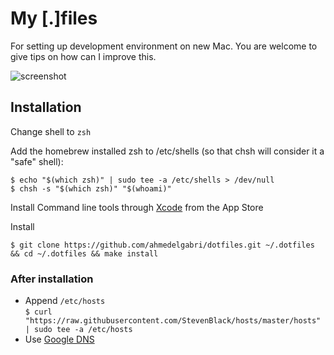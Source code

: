 # My [.]files

For setting up development environment on new Mac. You are welcome to give tips on how can I improve this.

![screenshot](https://raw.githubusercontent.com/ahmedelgabri/dotfiles/master/screenshot.gif)

## Installation

Change shell to `zsh`

Add the homebrew installed zsh to /etc/shells (so that chsh will consider it a "safe" shell):

    $ echo "$(which zsh)" | sudo tee -a /etc/shells > /dev/null
    $ chsh -s "$(which zsh)" "$(whoami)"

Install Command line tools through [Xcode](https://itunes.apple.com/en/app/xcode/id497799835?mt=12) from the App Store

Install

    $ git clone https://github.com/ahmedelgabri/dotfiles.git ~/.dotfiles && cd ~/.dotfiles && make install

### After installation

- Append `/etc/hosts` <br> `$ curl "https://raw.githubusercontent.com/StevenBlack/hosts/master/hosts" | sudo tee -a /etc/hosts`
- Use [Google DNS](https://developers.google.com/speed/public-dns/)
